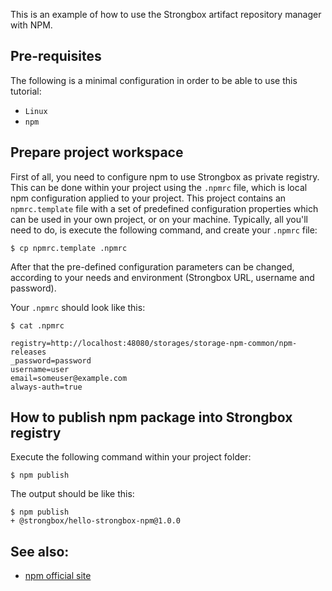 This is an example of how to use the Strongbox artifact repository manager with NPM.

## Pre-requisites
The following is a minimal configuration in order to be able to use this tutorial:

* `Linux`
* `npm` 

## Prepare project workspace

First of all, you need to configure npm to use Strongbox as private registry. This can be done within your project using the `.npmrc` file, which is local npm configuration applied to your project. This project contains an `npmrc.template` file with a set of predefined configuration properties which can be used in your own project, or on your machine. Typically, all you'll need to do, is execute the following command, and create your `.npmrc` file:
    
    $ cp npmrc.template .npmrc

After that the pre-defined configuration parameters can be changed, according to your needs and environment (Strongbox URL, username and password).

Your `.npmrc` should look like this:

    $ cat .npmrc
    
    registry=http://localhost:48080/storages/storage-npm-common/npm-releases
    _password=password
    username=user
    email=someuser@example.com
    always-auth=true
    

## How to publish npm package into Strongbox registry

Execute the following command within your project folder:
    
    $ npm publish

The output should be like this:
    
    $ npm publish
    + @strongbox/hello-strongbox-npm@1.0.0

## See also:
* [npm official site](https://www.npmjs.com/)
